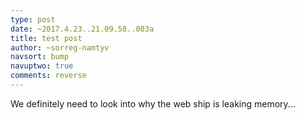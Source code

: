```yaml
---
type: post
date: ~2017.4.23..21.09.58..003a
title: test post
author: ~sorreg-namtyv
navsort: bump
navuptwo: true
comments: reverse
---
```


We definitely need to look into why the web ship is leaking memory...